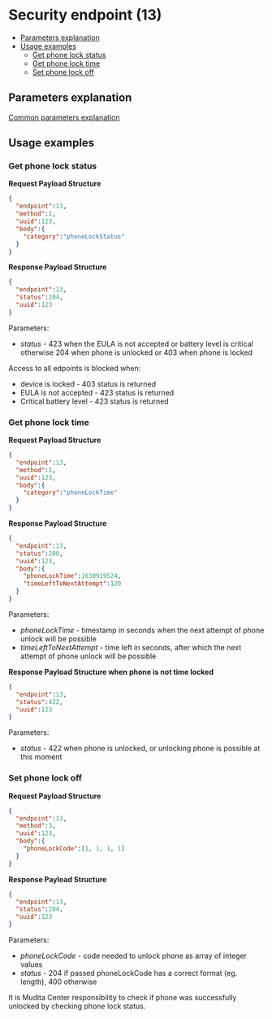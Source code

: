 Security endpoint (13)
=============================

* [Parameters explanation](#parameters-explanation)
* [Usage examples](#usage-examples)
    * [Get phone lock status](#get-phone-lock-status)
    * [Get phone lock time](#get-phone-lock-time) 
    * [Set phone lock off](#set-phone-lock-off)

## Parameters explanation

[Common parameters explanation](../../protocol_description/common_parameters_explanation.md)

## Usage examples

### Get phone lock status

**Request Payload Structure**

```json
{
  "endpoint":13,
  "method":1,
  "uuid":123,
  "body":{
    "category":"phoneLockStatus"
  }
}
```

**Response Payload Structure**

```json
{
  "endpoint":13,
  "status":204,
  "uuid":123
}
```

Parameters:
 - *status* - 423 when the EULA is not accepted or battery level is critical otherwise 204 when phone is unlocked or 403 when phone is locked

Access to all edpoints is blocked when:
- device is locked - 403 status is returned
- EULA is not accepted - 423 status is returned
- Critical battery level - 423 status is returned

### Get phone lock time

**Request Payload Structure**

```json
{
  "endpoint":13,
  "method":1,
  "uuid":123,
  "body":{
    "category":"phoneLockTime"
  }
}
```

**Response Payload Structure**

```json
{
  "endpoint":13,
  "status":200,
  "uuid":123,
  "body":{
    "phoneLockTime":1630919524,
    "timeLeftToNextAttempt":120
  }
}
```

Parameters:
- *phoneLockTime* - timestamp in seconds when the next attempt of phone unlock will be possible
- *timeLeftToNextAttempt* - time left in seconds, after which the next attempt of phone unlock will be possible

**Response Payload Structure when phone is not time locked**

```json
{
  "endpoint":13,
  "status":422,
  "uuid":123
}
```

Parameters:
- *status* - 422 when phone is unlocked, or unlocking phone is possible at this moment

### Set phone lock off

**Request Payload Structure**

```json
{
  "endpoint":13,
  "method":3,
  "uuid":123,
  "body":{
    "phoneLockCode":[1, 1, 1, 1]
  }
}
```

**Response Payload Structure**

```json
{
  "endpoint":13,
  "status":204,
  "uuid":123
}
```

Parameters:
- *phoneLockCode* - code needed to unlock phone as array of integer values
- *status* - 204 if passed phoneLockCode has a correct format (eg. length), 400 otherwise

It is Mudita Center responsibility to check if phone was successfully unlocked by checking phone lock status.